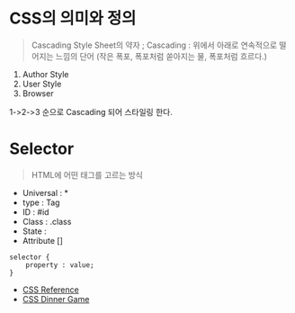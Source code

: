 # CSS의 의미와 정의
> Cascading Style Sheet의 약자 ; Cascading : 위에서 아래로 연속적으로 떨어지는 느낌의 단어 (작은 폭포, 폭포처럼 쏟아지는 물, 폭포처럼 흐르다.)

1. Author Style
2. User Style
3. Browser

1->2->3 순으로 Cascading 되어 스타일링 한다.

# Selector

> HTML에 어떤 태그를 고르는 방식

+ Universal : *
+ type : Tag
+ ID : #id
+ Class : .class
+ State :
+ Attribute []

```
selector {
    property : value;
}
```

+ [CSS Reference](https://developer.mozilla.org/en-US/docs/Web/CSS/Reference)
+ [CSS Dinner Game](https://flukeout.github.io/)
